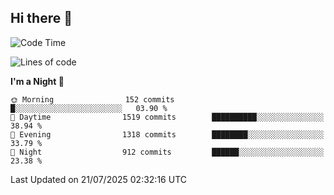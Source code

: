 ## Hi there 👋

<!--
**Wangmerlyn/Wangmerlyn** is a ✨ _special_ ✨ repository because its `README.md` (this file) appears on your GitHub profile.

Here are some ideas to get you started:

- 🔭 I’m currently working on ...
- 🌱 I’m currently learning ...
- 👯 I’m looking to collaborate on ...
- 🤔 I’m looking for help with ...
- 💬 Ask me about ...
- 📫 How to reach me: ...
- 😄 Pronouns: ...
- ⚡ Fun fact: ...
-->
<!--START_SECTION:waka-->
![Code Time](http://img.shields.io/badge/Code%20Time-425%20hrs%203%20mins-blue)

![Lines of code](https://img.shields.io/badge/From%20Hello%20World%20I%27ve%20Written-20.2%20million%20lines%20of%20code-blue)

**I'm a Night 🦉** 

```text
🌞 Morning                152 commits         █░░░░░░░░░░░░░░░░░░░░░░░░   03.90 % 
🌆 Daytime                1519 commits        ██████████░░░░░░░░░░░░░░░   38.94 % 
🌃 Evening                1318 commits        ████████░░░░░░░░░░░░░░░░░   33.79 % 
🌙 Night                  912 commits         ██████░░░░░░░░░░░░░░░░░░░   23.38 % 
```



 Last Updated on 21/07/2025 02:32:16 UTC
<!--END_SECTION:waka-->
